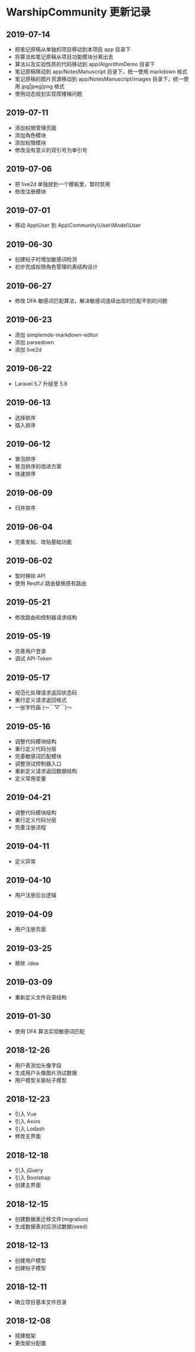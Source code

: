 # WarshipCommunity 更新记录

## 2019-07-14

- 把笔记原稿从单独的项目移动到本项目 app 目录下
- 将算法和笔记原稿从项目功能模块分离出去
- 算法以及实验性质的代码移动到 app/AlgorithmDemo 目录下
- 笔记原稿移动到 app/NotesManuscript 目录下，统一使用 markdown 格式
- 笔记原稿的图片资源移动到 app/NotesManuscript/images 目录下，统一使用 jpg|jpeg|png 格式
- 使用动态规划实现爬楼梯问题

## 2019-07-11

- 添加权限管理页面
- 添加角色模块
- 添加权限模块
- 修改没有意义的双引号为单引号

## 2019-07-06

- 把 live2d 单独放到一个模板里，暂时禁用
- 修改注册模块

## 2019-07-01

- 移动 App\User 到 App\Community\User\Model\User

## 2019-06-30

- 创建帖子时增加敏感词检测
- 初步完成权限角色管理的表结构设计

## 2019-06-27

- 修改 DFA 敏感词匹配算法，解决敏感词连续出现时匹配不到的问题

## 2019-06-23

- 添加 simplemde-markdown-editor
- 添加 parsedown
- 添加 live2d

## 2019-06-22

- Laravel 5.7 升级至 5.8

## 2019-06-13

- 选择排序
- 插入排序

## 2019-06-12

- 冒泡排序
- 冒泡排序的改进方案
- 快速排序

## 2019-06-09

- 归并排序

## 2019-06-04

- 完善发帖、改贴基础功能

## 2019-06-02

- 暂时移除 API
- 使用 Restful 路由替换原有路由

## 2019-05-21

- 修改路由和控制器请求结构

## 2019-05-19

- 完善用户登录
- 调试 API-Token

## 2019-05-17

- 规范化处理请求返回状态码
- 重行定义请求返回格式
- 一张字符画 (～￣▽￣)～ 

## 2019-05-16

- 调整代码模块结构
- 重行定义代码分层
- 完善敏感词匹配模块
- 调整测试控制器入口
- 重新定义请求返回数据结构
- 定义常用变量

## 2019-04-21

- 调整代码模块结构
- 重行定义代码分层
- 完善注册流程

## 2019-04-11

- 定义异常

## 2019-04-10

- 用户注册后台逻辑

## 2019-04-09

- 用户注册页面

## 2019-03-25

- 移除 .idea

## 2019-03-09

- 重新定义文件目录结构

## 2019-01-30

- 使用 DFA 算法实现敏感词匹配

## 2018-12-26

- 用户表添加头像字段
- 生成用户头像图片测试数据
- 用户模型关联帖子模型

## 2018-12-23

- 引入 Vue
- 引入 Axios
- 引入 Lodash
- 修改主界面

## 2018-12-18

- 引入 jQuery
- 引入 Bootstrap
- 创建主界面

## 2018-12-15

- 创建数据表迁移文件(migration)
- 生成数据表对应测试数据(seed)

## 2018-12-13

- 创建用户模型
- 创建帖子模型

## 2018-12-11

- 确立项目基本文件目录

## 2018-12-08

- 搭建框架
- 更改部分配置
